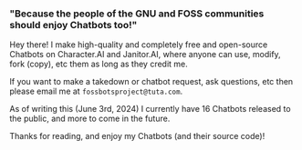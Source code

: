 ### "Because the people of the GNU and FOSS communities should enjoy Chatbots too!"

Hey there!
I make high-quality and completely free and open-source Chatbots on Character.AI and Janitor.AI, where anyone can use, modify, fork (copy), etc them as long as they credit me.

If you want to make a takedown or chatbot request, ask questions, etc then please email me at ``` fossbotsproject@tuta.com ```.

As of writing this (June 3rd, 2024) I currently have 16 Chatbots released to the public, and more to come in the future.

Thanks for reading, and enjoy my Chatbots (and their source code)!
